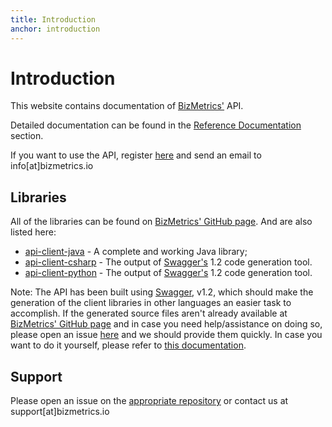 ```yaml
---
title: Introduction
anchor: introduction
---
```


# Introduction

This website contains documentation of [BizMetrics'](https://www.bizmetrics.io) API.

Detailed documentation can be found in the [Reference Documentation](/reference) section.

If you want to use the API, register [here](https://www.bizmetrics.io/#subscribe) and send an email to info[at]bizmetrics.io 

## Libraries

All of the libraries can be found on [BizMetrics' GitHub page](https://github.com/BizMetrics). And are also listed here:

 * [api-client-java](https://github.com/BizMetrics/api-client-java) - A complete and working Java library;
 * [api-client-csharp](https://github.com/BizMetrics/api-client-csharp) - The output of [Swagger's](http://swagger.io/) 1.2 code generation tool.
 * [api-client-python](https://github.com/BizMetrics/api-client-python) - The output of [Swagger's](http://swagger.io/) 1.2 code generation tool.
 
Note: The API has been built using [Swagger](http://swagger.io/), v1.2, which should make the generation of the client libraries in other languages an easier task to accomplish. If the generated source files aren't already available at [BizMetrics' GitHub page](https://github.com/BizMetrics) and in case you need help/assistance on doing so, please open an issue [here](https://github.com/BizMetrics/bizmetrics.github.io/issues) and we should provide them quickly. In case you want to do it yourself, please refer to [this documentation](https://github.com/swagger-api/swagger-codegen/tree/v2.0.18). 

## Support

Please open an issue on the [appropriate repository](https://github.com/BizMetrics) or contact us at support[at]bizmetrics.io
